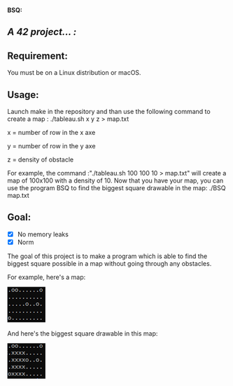 **BSQ:** 
## ***A 42 project... :***
## Requirement:
You must be on a Linux distribution or macOS.
## Usage:
Launch make in the repository and than use the following command to create a map :  ./tableau.sh x y z > map.txt

x = number of row in the x axe

y = number of row in the y axe

z = density of obstacle

For example, the command :"./tableau.sh 100 100 10 > map.txt" will create a map of 100x100 with a density of 10.
Now that you have your map, you can use the program BSQ to find the biggest square drawable in the map:
./BSQ map.txt

## Goal:

- [x] No memory leaks
- [x] Norm

The goal of this project is to make a program which is able to find the biggest square possible in a map without going through any obstacles.

For example, here's a map:

![bsq_example](example_bsq.png)

And here's the biggest square drawable in this map:

![bsq_result_exemple](result_example_bsq.png)
